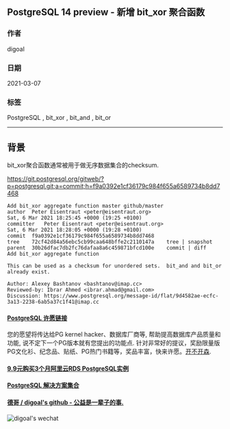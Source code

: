 ## PostgreSQL 14 preview - 新增 bit_xor 聚合函数  
  
### 作者  
digoal  
  
### 日期  
2021-03-07   
  
### 标签  
PostgreSQL , bit_xor , bit_and , bit_or  
  
----  
  
## 背景  
bit_xor聚合函数通常被用于做无序数据集合的checksum.    
  
https://git.postgresql.org/gitweb/?p=postgresql.git;a=commit;h=f9a0392e1cf36179c984f655a6589734b8dd7468  
  
```  
Add bit_xor aggregate function master github/master  
author	Peter Eisentraut <peter@eisentraut.org>	  
Sat, 6 Mar 2021 18:25:45 +0000 (19:25 +0100)  
committer	Peter Eisentraut <peter@eisentraut.org>	  
Sat, 6 Mar 2021 18:28:05 +0000 (19:28 +0100)  
commit	f9a0392e1cf36179c984f655a6589734b8dd7468  
tree	72cf42d84a56ebc5cb99caa648bffe2c2110147a	tree | snapshot  
parent	30b26dfac7db2fc76dafaa8a6c459871bfcd100e	commit | diff  
Add bit_xor aggregate function  
  
This can be used as a checksum for unordered sets.  bit_and and bit_or  
already exist.  
  
Author: Alexey Bashtanov <bashtanov@imap.cc>  
Reviewed-by: Ibrar Ahmed <ibrar.ahmad@gmail.com>  
Discussion: https://www.postgresql.org/message-id/flat/9d4582ae-ecfc-3a13-2238-6ab5a37c1f41@imap.cc  
```  
  
    
  
#### [PostgreSQL 许愿链接](https://github.com/digoal/blog/issues/76 "269ac3d1c492e938c0191101c7238216")
您的愿望将传达给PG kernel hacker、数据库厂商等, 帮助提高数据库产品质量和功能, 说不定下一个PG版本就有您提出的功能点. 针对非常好的提议，奖励限量版PG文化衫、纪念品、贴纸、PG热门书籍等，奖品丰富，快来许愿。[开不开森](https://github.com/digoal/blog/issues/76 "269ac3d1c492e938c0191101c7238216").  
  
  
#### [9.9元购买3个月阿里云RDS PostgreSQL实例](https://www.aliyun.com/database/postgresqlactivity "57258f76c37864c6e6d23383d05714ea")
  
  
#### [PostgreSQL 解决方案集合](https://yq.aliyun.com/topic/118 "40cff096e9ed7122c512b35d8561d9c8")
  
  
#### [德哥 / digoal's github - 公益是一辈子的事.](https://github.com/digoal/blog/blob/master/README.md "22709685feb7cab07d30f30387f0a9ae")
  
  
![digoal's wechat](../pic/digoal_weixin.jpg "f7ad92eeba24523fd47a6e1a0e691b59")
  
